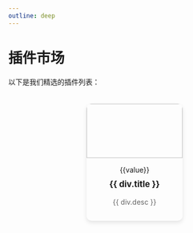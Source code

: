 ```yaml
---
outline: deep
---
```

# 插件市场

以下是我们精选的插件列表：
<script setup>
const products = [
  {
    a: {
      href: '/product1',
      img: "https://s11.ax1x.com/2024/01/20/pFEXXY4.jpg",
      desc: "商品1描述"
    },
    div: {
      title: "商品1名称",
      desc: "商品1简短描述，介绍商品的特点和优势。",
      tag:{
        official:"官方"
      }
    }
  },{
    a:{
      href: "https://www.minebbs.com/resources/spark2-rank-q-sb.7886/",
      img:"/static/rank2.jpg",
      desc:"商品2描述"
    },
    div:{
      title:"Spark2.rank",
      desc:"Q群获取游戏内可视化统计数据，离线生成分享图",
      tag:{
        new:"新发布"
      }
    }
  },{
    a:{
      href:"/product3",
      img:"https://www.minebbs.com/data/resource_icons/8/8331.jpg?1716636530",
      desc:"商品3描述"
    },
    div:{
      title:"商品3名称",
      desc:"商品2简短描述，介绍商品的特点和优势。",
      tag:{
        new:"新发布",
        official:"官方"
      }
    }
  }
]
</script>
<div class="product-grid">
    <!-- 示例商品1 -->
    <div class="product" v-for="({ a, div }, index) in products">
      <a :href="a.href" class="product-image-link">
        <img :src="a.img" :alt="a.desc" class="product-image">
      </a>
      <div class="product-info">
        <span v-for="(value,key) in div.tag" :class="'tag '+key+'-tag'">{{value}}</span>
        <h3 class="product-title">{{ div.title }}</h3>
        <p class="product-description">{{ div.desc }}</p>
      </div>
    </div>
</div>

<style>
.product-grid {
  display: flex;
  flex-wrap: wrap;
  gap: 20px;
  justify-content: center;
  padding: 20px;
}

.product {
  flex: 0 0 calc(50% - 40px);
  border-radius: 10px;
  overflow: hidden;
  box-shadow: 0 4px 8px rgba(0, 0, 0, 0.1);
  transition: box-shadow 0.3s ease;
}

.product:hover {
  box-shadow: 0 8px 16px rgba(0, 0, 0, 0.2);
}

.product-image-link {
  display: block;
  /* 使链接填充其容器 */
  text-align: center;
  /* 确保图片水平居中 */
}

.product-image {
  width: 100%;
  aspect-ratio: 16 / 9;
  /* 设置图片宽高比为16:9 */
  object-fit: cover;
  /* 确保图片按比例填充容器 */
  transition: transform 0.3s ease;
  /* 平滑缩放动画 */
}

.product-image-link:hover .product-image {
  transform: scale(1.05);
  /* 鼠标悬浮时图片放大 */
}

.product-info {
  text-align: center;
  padding: 15px;
}

.product-title {
  margin: 0;
  padding: 10px 0;
  font-size: 1.2em;
}

.product-description {
  margin-top: 0.5em;
  color: #666;
  font-size: 1em;
}

.tag {
  display: inline-block;
  padding: 5px 10px;
  margin-bottom: 10px;
  border-radius: 20px;
  font-size: 0.8em;
  color: #fff;
}

.official-tag {
  background-color: #4CAF50;
}

.new-tag {
  background-color: #2196F3;
}
</style>